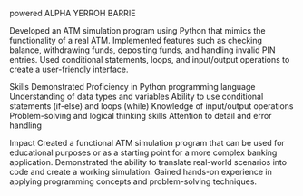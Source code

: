 powered ALPHA YERROH BARRIE




Developed an ATM simulation program using Python that mimics the functionality of a real ATM.
Implemented features such as checking balance, withdrawing funds, depositing funds, and handling invalid PIN entries.
Used conditional statements, loops, and input/output operations to create a user-friendly interface.

Skills Demonstrated
Proficiency in Python programming language
Understanding of data types and variables
Ability to use conditional statements (if-else) and loops (while)
Knowledge of input/output operations
Problem-solving and logical thinking skills
Attention to detail and error handling


Impact
Created a functional ATM simulation program that can be used for educational purposes or as a starting point for a more complex banking application.
Demonstrated the ability to translate real-world scenarios into code and create a working simulation.
Gained hands-on experience in applying programming concepts and problem-solving techniques.
